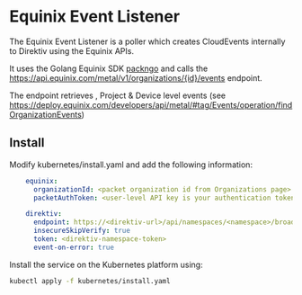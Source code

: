 # Equinix Event Listener

The Equinix Event Listener is a poller which creates CloudEvents internally to Direktiv using the Equinix APIs. 

It uses the Golang Equinix SDK [packngo](https://github.com/packethost/packngo) and calls the https://api.equinix.com/metal/v1/organizations/{id}/events endpoint. 

The endpoint retrieves , Project & Device level events (see https://deploy.equinix.com/developers/api/metal/#tag/Events/operation/findOrganizationEvents)

## Install

Modify kubernetes/install.yaml and add the following information:

```yaml
    equinix:
      organizationId: <packet organization id from Organizations page>
      packetAuthToken: <user-level API key is your authentication token for the Equinix Metal API across the projects and organizations that you have access to>

    direktiv:
      endpoint: https://<direktiv-url>/api/namespaces/<namespace>/broadcast
      insecureSkipVerify: true
      token: <direktiv-namespace-token>
      event-on-error: true
```

Install the service on the Kubernetes platform using:

```sh
kubectl apply -f kubernetes/install.yaml
```